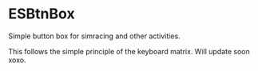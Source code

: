 # ESBtnBox
Simple button box for simracing and other activities.

This follows the simple principle of the keyboard matrix. Will update soon xoxo.
